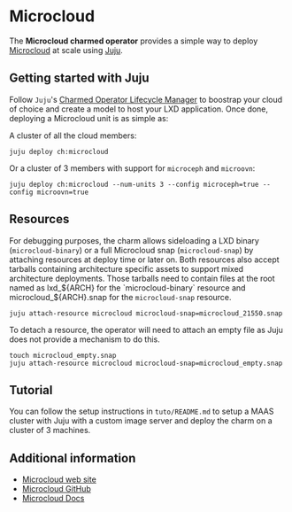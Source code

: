 # Microcloud

The **Microcloud charmed operator** provides a simple way to deploy [Microcloud](https://microcloud.is/) at scale using [Juju](https://jaas.ai/).

## Getting started with Juju

Follow `Juju`'s [Charmed Operator Lifecycle Manager](https://juju.is/docs/olm) to boostrap your cloud of choice and create a model to host your LXD application. Once done, deploying a Microcloud unit is as simple as:

A cluster of all the cloud members:

```shell
juju deploy ch:microcloud
```

Or a cluster of 3 members with support for `microceph` and `microovn`:

```shell
juju deploy ch:microcloud --num-units 3 --config microceph=true --config microovn=true
```

## Resources

For debugging purposes, the charm allows sideloading a LXD binary (`microcloud-binary`) or a full Microcloud snap (`microcloud-snap`) by attaching resources at deploy time or later on. Both resources also accept tarballs containing architecture specific assets to support mixed architecture deployments. Those tarballs need to contain files at the root named as lxd_${ARCH} for the `microcloud-binary` resource and microcloud_${ARCH}.snap for the `microcloud-snap` resource.

```shell
juju attach-resource microcloud microcloud-snap=microcloud_21550.snap
```

To detach a resource, the operator will need to attach an empty file as Juju does not provide a mechanism to do this.

```shell
touch microcloud_empty.snap
juju attach-resource microcloud microcloud-snap=microcloud_empty.snap
```

## Tutorial

You can follow the setup instructions in `tuto/README.md` to setup a MAAS cluster with Juju with a custom image server and deploy the charm on a cluster of 3 machines.

## Additional information

- [Microcloud web site](https://microcloud.is/)
- [Microcloud GitHub](https://github.com/canonical/microcloud/)
- [Microcloud Docs](https://canonical-microcloud.readthedocs-hosted.com/en/latest/)
